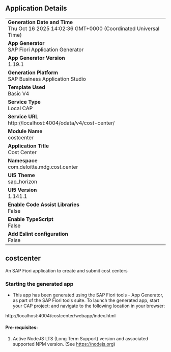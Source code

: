 ## Application Details
|               |
| ------------- |
|**Generation Date and Time**<br>Thu Oct 16 2025 14:02:36 GMT+0000 (Coordinated Universal Time)|
|**App Generator**<br>SAP Fiori Application Generator|
|**App Generator Version**<br>1.19.1|
|**Generation Platform**<br>SAP Business Application Studio|
|**Template Used**<br>Basic V4|
|**Service Type**<br>Local CAP|
|**Service URL**<br>http://localhost:4004/odata/v4/cost-center/|
|**Module Name**<br>costcenter|
|**Application Title**<br>Cost Center|
|**Namespace**<br>com.deloitte.mdg.cost.center|
|**UI5 Theme**<br>sap_horizon|
|**UI5 Version**<br>1.141.1|
|**Enable Code Assist Libraries**<br>False|
|**Enable TypeScript**<br>False|
|**Add Eslint configuration**<br>False|

## costcenter

An SAP Fiori application to create and submit cost centers

### Starting the generated app

-   This app has been generated using the SAP Fiori tools - App Generator, as part of the SAP Fiori tools suite.  To launch the generated app, start your CAP project:  and navigate to the following location in your browser:

http://localhost:4004/costcenter/webapp/index.html

#### Pre-requisites:

1. Active NodeJS LTS (Long Term Support) version and associated supported NPM version.  (See https://nodejs.org)



